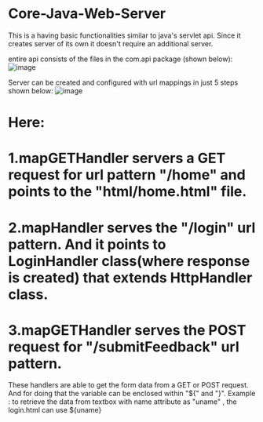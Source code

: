 # Core-Java-Web-Server
This is a having basic functionalities similar to java's servlet api. Since it creates server of its own it doesn't require an additional server.

entire api consists of the files in the com.api package (shown below):
![image](https://user-images.githubusercontent.com/20777854/39905081-28f1b962-54f9-11e8-948f-135e6508f154.png)

Server can be created and configured with url mappings in just 5 steps shown below:
![image](https://user-images.githubusercontent.com/20777854/39905214-cad6de56-54f9-11e8-9dbc-8e37e954d0c2.png)

# Here:
# 1.mapGETHandler servers a GET request for url  pattern "/home" and points to the "html/home.html" file.
# 2.mapHandler serves the "/login" url pattern. And it points to LoginHandler class(where response is created) that extends HttpHandler class.
# 3.mapGETHandler serves the POST request for "/submitFeedback" url pattern.

These handlers are able to get the form data from a GET or POST request. And for doing that the variable can be enclosed within "${" and "}".
Example : to retrieve the data from textbox with name attribute as "uname" , the login.html can use ${uname}



